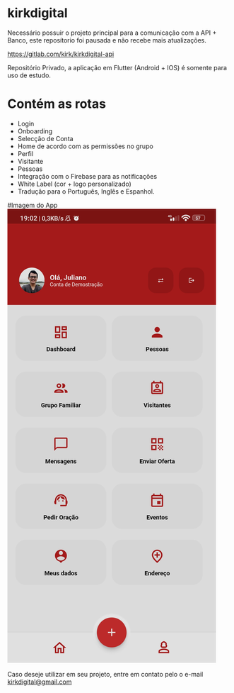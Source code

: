 # kirkdigital

Necessário possuir o projeto principal para a comunicação com a API + Banco, este reposítorio foi pausada e não recebe mais atualizações.

https://gitlab.com/kirk/kirkdigital-api

Repositório Privado, a aplicação em Flutter (Android + IOS) é somente para uso de estudo.

# Contém as rotas
- Login
- Onboarding
- Selecção de Conta
- Home de acordo com as permissões no grupo
- Perfil
- Visitante
- Pessoas
- Integração com o Firebase para as notificações
- White Label (cor + logo personalizado)
- Tradução para o Português, Inglês e Espanhol.


#Imagem do App
<img src="https://github.com/julianopimentel/kirk-flutter/blob/main/Screenshot_2023-10-27-19-02-16-966_com.example..jpg?raw=true" />

Caso deseje utilizar em seu projeto, entre em contato pelo o e-mail kirkdigital@gmail.com
